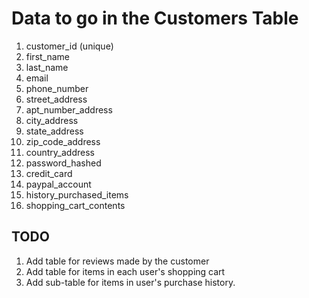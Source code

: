 # Data to go in the Customers Table

1. customer_id (unique)
2. first_name
3. last_name
4. email
5. phone_number
6. street_address
7. apt_number_address
8. city_address
9. state_address
10. zip_code_address
11. country_address
12. password_hashed
13. credit_card
14. paypal_account
15. history_purchased_items
16. shopping_cart_contents

## TODO

1. Add table for reviews made by the customer
2. Add table for items in each user's shopping cart
3. Add sub-table for items in user's purchase history.
